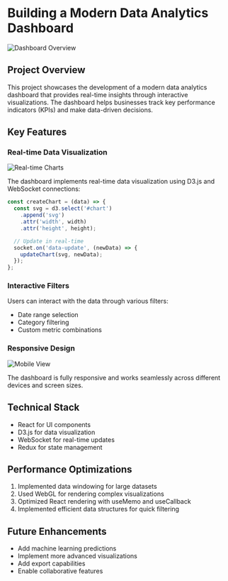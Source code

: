 # Building a Modern Data Analytics Dashboard

![Dashboard Overview](https://images.unsplash.com/photo-1551288049-bebda4e38f71?auto=format&fit=crop&q=80&w=2000)

## Project Overview

This project showcases the development of a modern data analytics dashboard that provides real-time insights through interactive visualizations. The dashboard helps businesses track key performance indicators (KPIs) and make data-driven decisions.

## Key Features

### Real-time Data Visualization

![Real-time Charts](https://images.unsplash.com/photo-1460925895917-afdab827c52f?auto=format&fit=crop&q=80&w=2000)

The dashboard implements real-time data visualization using D3.js and WebSocket connections:

```javascript
const createChart = (data) => {
  const svg = d3.select('#chart')
    .append('svg')
    .attr('width', width)
    .attr('height', height);

  // Update in real-time
  socket.on('data-update', (newData) => {
    updateChart(svg, newData);
  });
};
```

### Interactive Filters

Users can interact with the data through various filters:

- Date range selection
- Category filtering
- Custom metric combinations

### Responsive Design

![Mobile View](https://images.unsplash.com/photo-1555421689-491a97ff2040?auto=format&fit=crop&q=80&w=2000)

The dashboard is fully responsive and works seamlessly across different devices and screen sizes.

## Technical Stack

- React for UI components
- D3.js for data visualization
- WebSocket for real-time updates
- Redux for state management

## Performance Optimizations

1. Implemented data windowing for large datasets
2. Used WebGL for rendering complex visualizations
3. Optimized React rendering with useMemo and useCallback
4. Implemented efficient data structures for quick filtering

## Future Enhancements

- Add machine learning predictions
- Implement more advanced visualizations
- Add export capabilities
- Enable collaborative features